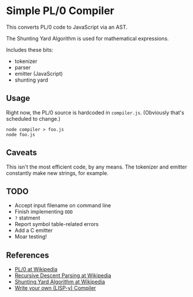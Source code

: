 # Simple PL/0 Compiler

This converts PL/0 code to JavaScript via an AST.

The Shunting Yard Algorithm is used for mathematical expressions.

Includes these bits:

* tokenizer
* parser
* emitter (JavaScript)
* shunting yard

## Usage

Right now, the PL/0 source is hardcoded in `compiler.js`. (Obviously
that's scheduled to change.)

    node compiler > foo.js
	node foo.js

## Caveats

This isn't the most efficient code, by any means. The tokenizer and
emitter constantly make new strings, for example.

## TODO

* Accept input filename on command line
* Finish implementing `ODD`
* `?` statment
* Report symbol table-related errors
* Add a C emitter
* Moar testing!

## References

* [PL/0 at Wikipedia](https://en.wikipedia.org/wiki/PL/0)
* [Recursive Descent Parsing at Wikipedia](https://en.wikipedia.org/wiki/Recursive_descent_parser)
* [Shunting Yard Algorithm at Wikipedia](https://en.wikipedia.org/wiki/Shunting-yard_algorithm)
* [Write your own (LISP-y) Compiler](http://blog.klipse.tech/javascript/2017/02/08/tiny-compiler-intro.html)